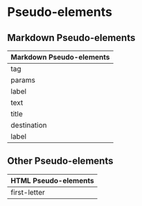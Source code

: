 
# Pseudo-elements

## Markdown Pseudo-elements

|Markdown Pseudo-elements|
|-----|
| tag |
| params |
| label |
| text |
| title |
| destination |
| label |

## Other Pseudo-elements

|HTML Pseudo-elements|
|-----|
|first-letter|
